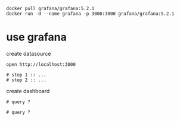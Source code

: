 ```
docker pull grafana/grafana:5.2.1
docker run -d --name grafana -p 3000:3000 grafana/grafana:5.2.1
```

# use grafana

create datasource

```
open http://localhost:3000

# step 1 :: ...
# step 2 :: ...
```

create dashboard

```
# query ?

# query ?
```

